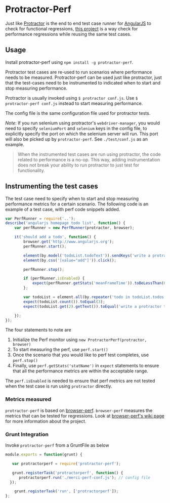 # Protractor-Perf

Just like [Protractor](https://github.com/angular/protractor) is the end to end test case runner for [AngularJS](https://github.com/angular/angular.js/) to check for functional regressions, [this project](htto://npmjs.org/package/protractor-perf) is a way check for performance regressions while reusing the same test cases. 

## Usage

Install protractor-perf using `npm install -g protractor-perf`. 

Protractor test cases are re-used to run scenarios where performance needs to be measured. Protractor-perf can be used just like protractor, just that the test-cases need to be instrumented to indicated when to start and stop measuring performance. 

Protractor is usually invoked using `$ protractor conf.js`. Use `$ protractor-perf conf.js` instead to start measuring performance. 

The config file is the same configuration file used for protractor tests. 

_Note_: If you run selenium using protractor's `webdriver-manager`, you would need to specify `seleniumPort` and `selenium` keys in the config file, to explicitly specify the port on which the selenium server will run. This port will also be picked up by `protractor-perf`. See `./test/conf.js` as an example.  

> When the instrumented test cases are run using protractor, the code related to performance is a no-op. This way, adding instrumentation does not break your ability to run protractor to just test for functionality.  

## Instrumenting the test cases

The test case need to specify when to start and stop measuring performance metrics for a certain scenario. The following code is an example of a test case, with perf code snippets added. 

```javascript
var PerfRunner = require('..');
describe('angularjs homepage todo list', function() {
	var perfRunner = new PerfRunner(protractor, browser);

	it('should add a todo', function() {
		browser.get('http://www.angularjs.org');
		perfRunner.start();

		element(by.model('todoList.todoText')).sendKeys('write a protractor test');
		element(by.css('[value="add"]')).click();

		perfRunner.stop();

		if (perfRunner.isEnabled) {
			expect(perfRunner.getStats('meanFrameTime')).toBeLessThan(60);
		};

		var todoList = element.all(by.repeater('todo in todoList.todos'));
		expect(todoList.count()).toEqual(3);
		expect(todoList.get(2).getText()).toEqual('write a protractor test');

	});
});
```

The four statements to note are 

1. Initialize the Perf monitor using `new ProtractorPerf(protractor, browser)`
2. To start measuring the perf, use `perf.start()`
3. Once the scenario that you would like to perf test completes, use `perf.stop()`
4. Finally, use `perf.getStats('statName')` in `expect` statements to ensure that all the performance metrics are within the acceptable range.

The `perf.isEnabled` is needed to ensure that perf metrics are not tested when the test case is run using `protractor` directly. 


### Metrics measured   

`protractor-perf` is based on [browser-perf](http://github.com/axemclion/browser-perf). `browser-perf` measures the metrics that can be tested for regressions. Look at [browser-perf's wiki page](https://github.com/axemclion/browser-perf/wiki) for more information about the project. 

### Grunt Integration
Invoke `protractor-perf` from a GruntFile as below
```javascript
module.exports = function(grunt) {

   var protractorperf = require('protractor-perf');

   grunt.registerTask('protractorperf', function() {
      protractorperf.run('./merci-perf-conf.js'); // config file
  });

    grunt.registerTask('run', ['protractorperf']);
};
```